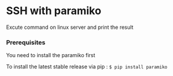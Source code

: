# SSH with paramiko
Excute command on linux server and print the result
### Prerequisites
You need to install the paramiko first

To install the latest stable release via pip : 
```$ pip install paramiko```

